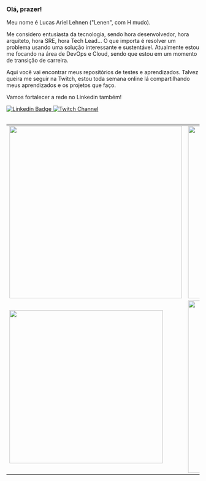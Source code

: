 ### Olá, prazer! 

Meu nome é Lucas Ariel Lehnen ("Lenen", com H mudo). 

Me considero entusiasta da tecnologia, sendo hora desenvolvedor, hora arquiteto, hora SRE, hora Tech Lead... O que importa é resolver um problema usando uma solução interessante e sustentável. 
Atualmente estou me focando na área de DevOps e Cloud, sendo que estou em um momento de transição de carreira.

Aqui você vai encontrar meus repositórios de testes e aprendizados. 
Talvez queira me seguir na Twitch, estou toda semana online lá compartilhando meus aprendizados e os projetos que faço.

Vamos fortalecer a rede no Linkedin também!

<a target="_blank" href="https://www.linkedin.com/in/lucas-lehnen/">
<img src="https://img.shields.io/badge/LinkedIn-0077B5?style=for-the-badge&logo=linkedin&logoColor=white" alt="Linkedin Badge">
</a>
<a target="_blank" href="https://www.twitch.tv/lucas_lehnen">
<img src="https://img.shields.io/badge/Twitch-6441a5?style=for-the-badge&logo=twitch&logoColor=white" alt="Twitch Channel">
</a>

<br>
<br>

<table>
    <tr>
        <td>
        <img width="450px" src="https://github-readme-stats.vercel.app/api/top-langs/?username=lucaslehnen&hide=html&layout=compact&title_color=fff&icon_color=fff&text_color=FFF&bg_color=151515&locale=pt-br" />
        </td>
        <td>
        <img width="450px" src="https://github-readme-stats.vercel.app/api/?username=lucaslehnen&show_icons=true&title_color=2AF&icon_color=fff&text_color=FFF&bg_color=151515&locale=pt-br"/>
        </td>
    </tr>   
    <tr>
        <td>
        <img width="400px" src="https://wakatime.com/share/@lucaslehnen/51af83f9-1d42-4f56-aa9b-79bf5698e747.svg" />
        </td>
        <td>
        <img width="450px" src="https://wakatime.com/share/@lucaslehnen/d42a0cd3-2aa9-446e-b29b-1c2939d33595.svg"/>
        </td>
    </tr>   
</table>



